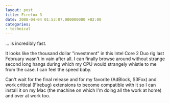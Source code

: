 ```yaml
---
layout: post
title: Firefox 3
date: 2008-04-04 01:53:07.000000000 +02:00
categories:
- technical
---
```

... is incredibly fast.

It looks like the thousand dollar "investment" in this Intel Core 2 Duo rig last February wasn't in vain after all. I can finally browse around without strange second long hangs during which my CPU would strangely whistle to me from the case. I can feel the speed baby.

Can't wait for the final release and for my favorite (AdBlock, S3Fox) and work critical (Firebug) extensions to become compatible with it so I can install it on my Mac (the machine on which I'm doing all the work at home) and over at work too.
